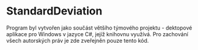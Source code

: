 # StandardDeviation

Program byl vytvořen jako součást většího týmového projektu - dektopové aplikace pro Windows v jazyce C#, jejíž knihovnu využívá.
Pro zachování všech autorských práv je zde zveřejněn pouze tento kód.
